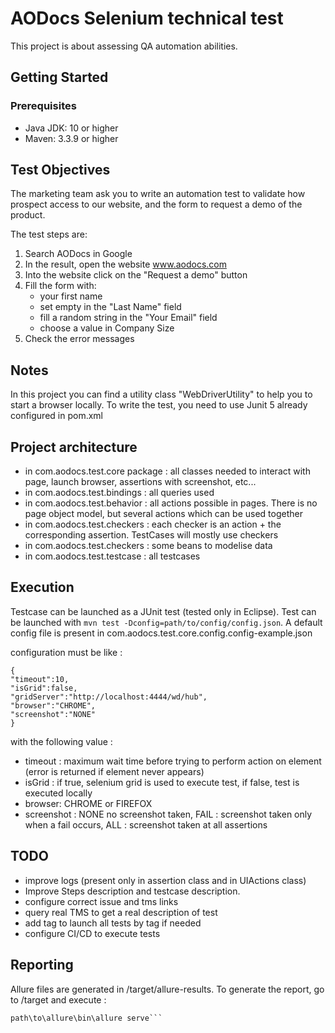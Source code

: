 # AODocs Selenium technical test

This project is about assessing QA automation abilities.

## Getting Started

### Prerequisites
* Java JDK: 10 or higher
* Maven: 3.3.9 or higher

## Test Objectives
The marketing team ask you to write an automation test to validate how prospect access to our website, and the form to request a demo of the product.
 
The test steps are:
 1. Search AODocs in Google
 2. In the result, open the website www.aodocs.com
 3. Into the website click on the "Request a demo" button
 4. Fill the form with:
     * your first name
     * set empty in the "Last Name" field
     * fill a random string in the "Your Email" field
     * choose a value in Company Size
 5. Check the error messages

## Notes
In this project you can find a utility class "WebDriverUtility" to help you to start a browser locally.
To write the test, you need to use Junit 5 already configured in pom.xml

## Project architecture
- in com.aodocs.test.core package : all classes needed to interact with page, launch browser, assertions with screenshot, etc...
- in com.aodocs.test.bindings : all queries used
- in com.aodocs.test.behavior : all actions possible in pages. There is no page object model, but several actions which can be used together
- in com.aodocs.test.checkers : each checker is an action + the corresponding assertion. TestCases will mostly use checkers
- in com.aodocs.test.checkers : some beans to modelise data
- in com.aodocs.test.testcase : all testcases

## Execution
Testcase can be launched as a JUnit test (tested only in Eclipse).
Test can be launched with ```mvn test -Dconfig=path/to/config/config.json```. A default config file is present in com.aodocs.test.core.config.config-example.json

configuration must be like :
```
{
"timeout":10,
"isGrid":false,
"gridServer":"http://localhost:4444/wd/hub",
"browser":"CHROME",
"screenshot":"NONE"
}
```
with the following value : 
- timeout : maximum wait time before trying to perform action on element (error is returned if element never appears)
- isGrid : if true, selenium grid is used to execute test, if false, test is executed locally
- browser: CHROME or FIREFOX
- screenshot : NONE no screenshot taken, FAIL : screenshot taken only when a fail occurs, ALL : screenshot taken at all assertions



## TODO
- improve logs (present only in assertion class and in UIActions class)
- Improve Steps description and testcase description.
- configure correct issue and tms links
- query real TMS to get a real description of test
- add tag to launch all tests by tag if needed
- configure CI/CD to execute tests

## Reporting
Allure files are generated in /target/allure-results.
To generate the report, go to /target and execute : 
```path\to\allure\bin\allure generate -c
path\to\allure\bin\allure serve```


